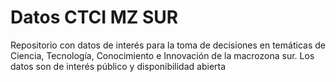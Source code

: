 # Datos CTCI MZ SUR
  Repositorio con datos de interés para la toma de decisiones en temáticas de Ciencia, Tecnología, Conocimiento e Innovación de la macrozona sur. Los datos son de interés público y disponibilidad abierta
